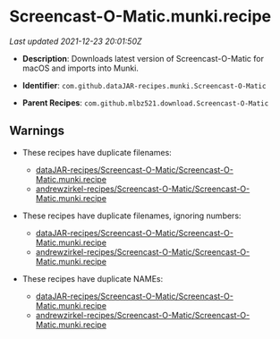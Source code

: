 # Screencast-O-Matic.munki.recipe

_Last updated 2021-12-23 20:01:50Z_

- **Description**: Downloads latest version of Screencast-O-Matic for macOS and imports into Munki.

- **Identifier**: `com.github.dataJAR-recipes.munki.Screencast-O-Matic`

- **Parent Recipes**: `com.github.mlbz521.download.Screencast-O-Matic`


## Warnings

- These recipes have duplicate filenames:
    - [dataJAR-recipes/Screencast-O-Matic/Screencast-O-Matic.munki.recipe](/autopkg-dupe-tracker/dataJAR-recipes/Screencast-O-Matic/Screencast-O-Matic.munki.recipe)
    - [andrewzirkel-recipes/Screencast-O-Matic/Screencast-O-Matic.munki.recipe](/autopkg-dupe-tracker/andrewzirkel-recipes/Screencast-O-Matic/Screencast-O-Matic.munki.recipe)

- These recipes have duplicate filenames, ignoring numbers:
    - [dataJAR-recipes/Screencast-O-Matic/Screencast-O-Matic.munki.recipe](/autopkg-dupe-tracker/dataJAR-recipes/Screencast-O-Matic/Screencast-O-Matic.munki.recipe)
    - [andrewzirkel-recipes/Screencast-O-Matic/Screencast-O-Matic.munki.recipe](/autopkg-dupe-tracker/andrewzirkel-recipes/Screencast-O-Matic/Screencast-O-Matic.munki.recipe)

- These recipes have duplicate NAMEs:
    - [dataJAR-recipes/Screencast-O-Matic/Screencast-O-Matic.munki.recipe](/autopkg-dupe-tracker/dataJAR-recipes/Screencast-O-Matic/Screencast-O-Matic.munki.recipe)
    - [andrewzirkel-recipes/Screencast-O-Matic/Screencast-O-Matic.munki.recipe](/autopkg-dupe-tracker/andrewzirkel-recipes/Screencast-O-Matic/Screencast-O-Matic.munki.recipe)